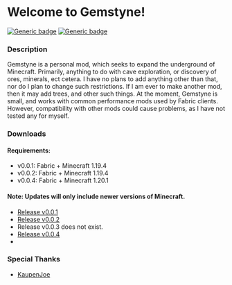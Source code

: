 # Welcome to **Gemstyne**!
[![Generic badge](https://img.shields.io/badge/Release-v0.0.1b0-orange.svg)](https://shields.io/)
[![Generic badge](https://img.shields.io/badge/License-GPL3.0-blue.svg)](https://shields.io/)

### Description
Gemstyne is a personal mod, which seeks to expand the underground of Minecraft. 
Primarily, anything to do with cave exploration, or discovery of ores, minerals, ect cetera. 
I have no plans to add anything other than that, nor do I plan to change such restrictions. 
If I am ever to make another mod, then it may add trees, and other such things. 
At the moment, Gemstyne is small, and works with common performance mods used by Fabric clients. 
However, compatibility with other mods could cause problems, as I have not tested any for myself.

### Downloads
#### Requirements:
- v0.0.1: Fabric + Minecraft 1.19.4
- v0.0.2: Fabric + Minecraft 1.19.4
- v0.0.4: Fabric + Minecraft 1.20.1
#### Note: Updates will only include newer versions of Minecraft.
- [Release v0.0.1](https://github.com/OverzealousLotus/Gemstyne/releases/tag/v0.0.1)
- [Release v0.0.2](https://github.com/OverzealousLotus/Gemstyne/releases/tag/v0.0.2)
- Release v0.0.3 does not exist.
- [Release v0.0.4](https://github.com/OverzealousLotus/Gemstyne/releases/tag/v0.0.4)
- 
### Special Thanks
- [KaupenJoe](https://www.youtube.com/@ModdingByKaupenjoe)
